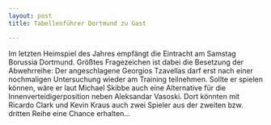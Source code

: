 ```yaml
---
layout: post
title: Tabellenführer Dortmund zu Gast

---
```


Im letzten Heimspiel des Jahres empfängt die Eintracht am Samstag Borussia Dortmund. Größtes Fragezeichen ist dabei die Besetzung der Abwehrreihe: Der angeschlagene Georgios Tzavellas darf erst nach einer nochmaligen Untersuchung wieder am Training teilnehmen. Sollte er spielen können, wäre er laut Michael Skibbe auch eine Alternative für die Innenverteidigerposition neben Aleksandar Vasoski. Dort könnten mit Ricardo Clark und Kevin Kraus auch zwei Spieler aus der zweiten bzw. dritten Reihe eine Chance erhalten...



